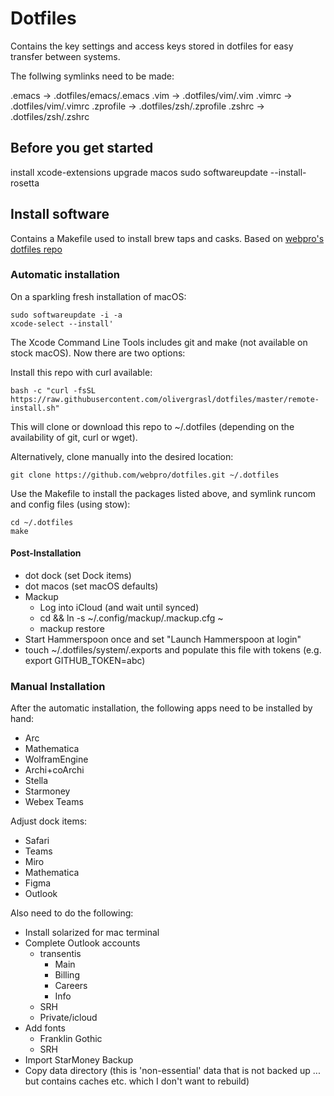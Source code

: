 # Dotfiles

Contains the key settings and access keys stored in dotfiles for easy transfer between systems.

The follwing symlinks need to be made:

.emacs -> .dotfiles/emacs/.emacs
.vim -> .dotfiles/vim/.vim
.vimrc -> .dotfiles/vim/.vimrc
.zprofile -> .dotfiles/zsh/.zprofile
.zshrc -> .dotfiles/zsh/.zshrc

## Before you get started

install xcode-extensions
upgrade macos
sudo softwareupdate --install-rosetta

## Install software

Contains a Makefile used to install brew taps and casks. Based on [webpro's dotfiles repo](https://github.com/webpro/dotfiles/tree/master)

### Automatic installation

On a sparkling fresh installation of macOS:

```
sudo softwareupdate -i -a
xcode-select --install'
```


The Xcode Command Line Tools includes git and make (not available on stock macOS). Now there are two options:

Install this repo with curl available:

`bash -c "curl -fsSL https://raw.githubusercontent.com/olivergrasl/dotfiles/master/remote-install.sh"`

This will clone or download this repo to ~/.dotfiles (depending on the availability of git, curl or wget).

Alternatively, clone manually into the desired location:

`git clone https://github.com/webpro/dotfiles.git ~/.dotfiles`

Use the Makefile to install the packages listed above, and symlink runcom and config files (using stow):

```
cd ~/.dotfiles
make
```

#### Post-Installation
* dot dock (set Dock items)
* dot macos (set macOS defaults)
* Mackup
  * Log into iCloud (and wait until synced)
  * cd && ln -s ~/.config/mackup/.mackup.cfg ~
  * mackup restore
* Start Hammerspoon once and set "Launch Hammerspoon at login"
* touch ~/.dotfiles/system/.exports and populate this file with tokens (e.g. export GITHUB_TOKEN=abc)



### Manual Installation

After the automatic installation, the following apps need to be installed by hand:

* Arc
* Mathematica
* WolframEngine
* Archi+coArchi
* Stella
* Starmoney
* Webex Teams

Adjust dock items:

* Safari
* Teams
* Miro
* Mathematica
* Figma
* Outlook

Also need to do the following:

* Install solarized for  mac terminal
* Complete Outlook accounts
    * transentis
        * Main
        * Billing
        * Careers
        * Info
    * SRH
    * Private/icloud
* Add fonts
    * Franklin Gothic
    * SRH
* Import StarMoney Backup
* Copy data directory (this is 'non-essential' data that is not backed up ... but contains caches etc. which I don't want to rebuild)


